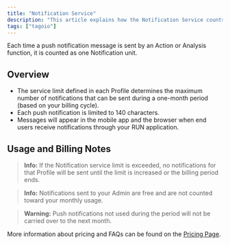 ```yaml
---
title: "Notification Service"
description: "This article explains how the Notification Service counts push notifications, the per-profile monthly limits, message length limits, and important billing/usage notes."
tags: ["tagoio"]
---
```


Each time a push notification message is sent by an Action or Analysis function, it is counted as one Notification unit.

## Overview
- The service limit defined in each Profile determines the maximum number of notifications that can be sent during a one-month period (based on your billing cycle).
- Each push notification is limited to 140 characters.
- Messages will appear in the mobile app and the browser when end users receive notifications through your RUN application.

## Usage and Billing Notes
> **Info:** If the Notification service limit is exceeded, no notifications for that Profile will be sent until the limit is increased or the billing period ends.

> **Info:** Notifications sent to your Admin are free and are not counted toward your monthly usage.

> **Warning:** Push notifications not used during the period will not be carried over to the next month.

More information about pricing and FAQs can be found on the [Pricing Page](https://tago.io/pricing).